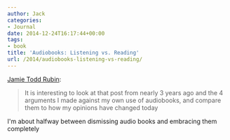 ```yaml
---
author: Jack
categories:
- Journal
date: 2014-12-24T16:17:44+00:00
tags:
- book
title: 'Audiobooks: Listening vs. Reading'
url: /2014/audiobooks-listening-vs-reading/
---
```


[Jamie Todd Rubin][1]:

> It is interesting to look at that post from nearly 3 years ago and the 4 arguments I made against my own use of audiobooks, and compare them to how my opinions have changed today 

I'm about halfway between dismissing audio books and embracing them completely

 [1]: http://www.jamierubin.net/2014/12/22/audiobooks-listening-vs-reading/